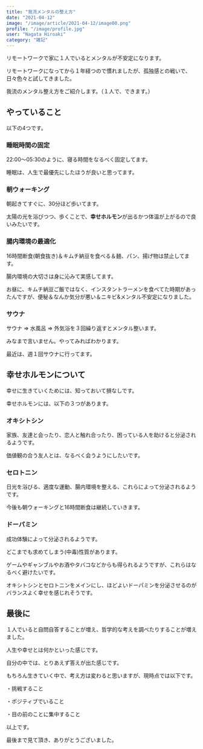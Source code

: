 ```yaml
---
title: "我流メンタルの整え方"
date: "2021-04-12"
image: "/image/article/2021-04-12/image00.png"
profile: "/image/profile.jpg"
user: "Nagata Hiroaki"
category: "雑記"
---
```


リモートワークで家に１人でいるとメンタルが不安定になります。

リモートワークになってから１年経つので慣れましたが、孤独感との戦いで、日々色々と試してきました。

我流のメンタル整え方をご紹介します。（１人で、できます。）

## やっていること

以下の4つです。

### 睡眠時間の固定

22:00〜05:30のように、寝る時間をなるべく固定してます。

睡眠は、人生で最優先にしたほうが良いと思ってます。

### 朝ウォーキング

朝起きてすぐに、30分ほど歩いてます。

太陽の光を浴びつつ、歩くことで、**幸せホルモン**が出るかつ体温が上がるので良いみたいです。

### 腸内環境の最適化

16時間断食(朝食抜き)＆キムチ納豆を食べる＆麺、パン、揚げ物は禁止してます。

腸内環境の大切さは身に沁みて実感してます。

お昼に、キムチ納豆ご飯ではなく、インスタントラーメンを食べてた時期があったんですが、便秘＆なんか気分が悪い＆ニキビ&メンタル不安定になりました。

### サウナ

サウナ => 水風呂 => 外気浴を３回繰り返すとメンタル整います。

みなまで言いません。やってみればわかります。

最近は、週１回サウナに行ってます。

## 幸せホルモンについて

幸せに生きていくためには、知っておいて損なしです。

幸せホルモンには、以下の３つがあります。

### オキシトシン

家族、友達と会ったり、恋人と触れ合ったり、困っている人を助けると分泌されるようです。

価値観の合う友人とは、なるべく会うようにしたいです。

### セロトニン

日光を浴びる、適度な運動、腸内環境を整える、これらによって分泌されるようです。

今後も朝ウォーキングと16時間断食は継続していきます。

### ドーパミン

成功体験によって分泌されるようです。

どこまでも求めてしまう(中毒)性質があります。

ゲームやギャンブルやお酒やタバコなどからも得られるようですが、これらはなるべく避けたいです。

オキシトシンとセロトニンをメインにし、ほどよいドーパミンを分泌させるのがバランスよく幸せを感じれそうです。

## 最後に

１人でいると自問自答することが増え、哲学的な考えを調べたりすることが増えました。

人生や幸せとは何かといった感じです。

自分の中では、とりあえず答えが出た感じです。

もちろん生きていく中で、考え方は変わると思いますが、現時点では以下です。

・挑戦すること

・ポジティブでいること

・目の前のことに集中すること

以上です。

最後まで見て頂き、ありがとうございました。
